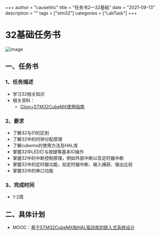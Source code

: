 +++
author = "causehhc"
title = "任务书2—32基础"
date = "2021-09-13"
description = ""
tags = ["stm32"]
categories = ["LabTask"]
+++

# 32基础任务书
![image](https://markdown-1305234562.cos.ap-chongqing.myqcloud.com/lab/2021/09/20210913162312.jpg)
## 一、任务书
### 1、任务描述
- 学习32相关知识
- 相关资料：
    - [Clion+STM32CubeMX使用指南](https://causehhc.github.io/2020/06/clion-stm32cubemx-user-guide/)
### 2、要求
- 了解32与51的区别
- 了解32中的时钟分配原理
- 了解cubemx的使用方法及HAL库
- 掌握32中LED灯与按键等基本IO操作
- 掌握32中的中断控制原理，例如外部中断以及定时器中断
- 掌握32中的定时器功能，如定时器中断、输入捕获、输出比较
- 掌握32中的串口功能
### 3、完成时间
- 1-2周
## 二、具体计划
- MOOC：[基于STM32CubeMX和HAL驱动库的嵌入式系统设计](https://www.icourse163.org/course/UESTC-1207429802?from=searchPage)